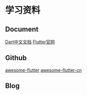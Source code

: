 # 学习资料

## Document
[Dart中文文档](https://dart.cn/tutorials)
[Flutter官网](https://flutter.dev/)


## Github
[awesome-flutter](https://github.com/Solido/awesome-flutter)
[awesome-flutter-cn](https://github.com/crazycodeboy/awesome-flutter-cn)

## Blog
